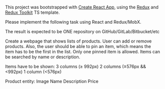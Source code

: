 This project was bootstrapped with [Create React App](https://github.com/facebook/create-react-app), using the [Redux](https://redux.js.org/) and [Redux Toolkit](https://redux-toolkit.js.org/) TS template.

Please implement the following task using React and Redux/MobX.

The result is expected to be ONE repository on GitHub/GitLab/Bitbucket/etc

Create a webpage that shows lists of products. User can add or remove products. Also, the user should be able to pin an item, which means the item has to be the first in the list. Only one pinned item is allowed. Items can be searched by name or description.

Items have to be shown:
3 columns (≥ 992px)
2 columns (≥576px && <992px)
1 column (<576px)

Product entity:
Image
Name
Description
Price
